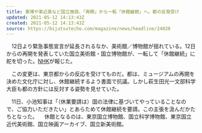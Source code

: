 ```yaml
---
title: 東博や東近美など国立施設、「再開」から一転「休館継続」へ。都の反発受け
updated: 2021-05-12 14:13:43Z
created: 2021-05-12 14:13:43Z
source: https://bijutsutecho.com/magazine/news/headline/24020
---
```


　12日より緊急事態宣言が延長されるなか、美術館／博物館が揺れている。12日からの再開を発表していた国立美術館・国立博物館が、一転して「休館継続」に舵を切った。[NHK](https://www3.nhk.or.jp/news/html/20210511/k10013023931000.html)が報じた。

　この変更は、東京都からの反応を受けてものだ。都は、ミュージアムの再開を決めた文化庁に対し、休館継続するよう書面で抗議。しかし萩生田光一文部科学大臣も都の方針には反対する姿勢を見せていた。

　11日、小池知事は「（休業要請は）国の法律に基づいてやっていることなので、ご協力いただきたい」とあらためて休館継続を要請。この主張を汲んだかたちとなった。
　休館となるのは、東京国立博物館、国立科学博物館、東京国立近代美術館、国立映画アーカイブ、国立新美術館。